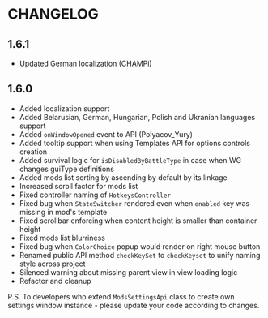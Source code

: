 # CHANGELOG

## 1.6.1

- Updated German localization (CHAMPi)

## 1.6.0

- Added localization support
- Added Belarusian, German, Hungarian, Polish and Ukranian languages support
- Added `onWindowOpened` event to API (Polyacov_Yury)
- Added tooltip support when using Templates API for options controls creation
- Added survival logic for `isDisabledByBattleType` in case when WG changes guiType definitions
- Added mods list sorting by ascending by default by its linkage
- Increased scroll factor for mods list
- Fixed controller naming of `HotkeysController`
- Fixed bug when `StateSwitcher` rendered even when `enabled` key was missing in mod's template
- Fixed scrollbar enforcing when content height is smaller than container height
- Fixed mods list blurriness
- Fixed bug when `ColorChoice` popup would render on right mouse button
- Renamed public API method `checkKeySet` to `checkKeyset` to unify naming style across project
- Silenced warning about missing parent view in view loading logic
- Refactor and cleanup

P.S. To developers who extend `ModsSettingsApi` class to create own settings window instance - please update your code according to changes.
